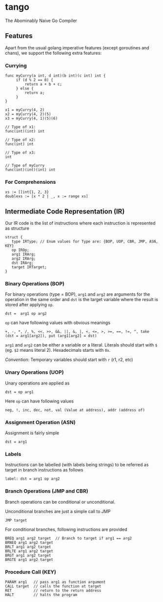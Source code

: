 # tango
The Abominably Naive Go Compiler

## Features

Apart from the usual golang imperative features
(except goroutines and chans), we support the following
extra features:

### Currying

```
func myCurry(a int, d int)(b int)(c int) int {
     if (d % 2 == 0) {
         return a + b + c;
     } else {
         return a;
     }
}

x1 = myCurry(4, 2)
x2 = myCurry(4, 2)(5)
x3 = myCurry(4, 1)(5)(6)

// Type of x1:
func(int)(int) int

// Type of x2:
func(int) int

// Type of x3:
int

// Type of myCurry
func(int)(int)(int) int
```

### For Comprehensions

```
xs := []int{1, 2, 3}
doublexs := [x * 2 | _, x := range xs]
```

## Intermediate Code Representation (IR)

Our IR code is the list of instructions where each instruction is represented as structure 

```
struct {
   type IRType; // Enum values for Type are: {BOP, UOP, CBR, JMP, ASN, KEY} 
   op IROp;
   arg1 IRArg;
   arg2 IRArg;
   dst IRArg;
   target IRTarget;
}
```

### Binary Operations (BOP)

For binary operations (type = BOP), `arg1` and `arg2` are arguments for the operation in the same order and `dst` is the target variable where the result is stored after applying `op`.  

```
dst =  arg1 op arg2
```

`op` can have following values with obvious meanings

```
+, -, *, /, %, <<, >>, &&, ||, &, |, <, <=, >, >=, ==, !=, ^, take (dst = arg1[arg2]), put (arg1[arg2] = dst)
```

`arg1` and `arg2` can be either a variable or a literal. Literals should start with `$` (eg. `$2` means literal 2). Hexadecimals starts with `0x`.  

*Convention*: Temporary variables should start with `r` (r1, r2, etc)

### Unary Operations (UOP)

Unary operations are applied as

```
dst = op arg1
```

Here `op` can have following values

```
neg, !, inc, dec, not, val (Value at address), addr (address of) 
```

### Assignment Operation (ASN)

Assignment is fairly simple

```
dst = arg1
```

### Labels 
 
Instructions can be labelled (with labels being strings) to be referred as target in branch instructions as follows

```
label: dst = arg1 op arg2
```

### Branch Operations (JMP and CBR)

Branch operations can be conditional or unconditional.

Unconditional branches are just a simple call to JMP

```
JMP target
```

For conditional branches, following instructions are provided

```
BREQ arg1 arg2 target  // Branch to target if arg1 == arg2
BRNEQ arg1 arg2 target
BRLT arg1 arg2 target
BRLTE arg1 arg2 target
BRGT arg1 arg2 target
BRGTE arg1 arg2 target
```

### Procedure Call (KEY)

```
PARAM arg1   // pass arg1 as function argument 
CALL target  // calls the function at target
RET          // return to the return address
HALT         // halts the program
```

